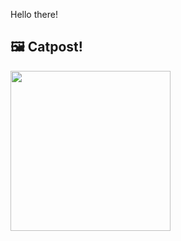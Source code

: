 Hello there!



## 🖼️ Catpost!

<sub>
    <img src="https://cdn2.thecatapi.com/images/d1k.jpg" height="256">
</sub>

